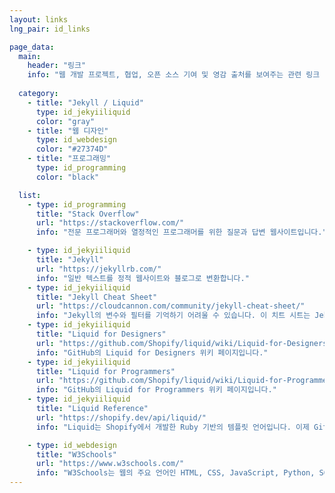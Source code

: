 ```yaml
---
layout: links
lng_pair: id_links

page_data:
  main:
    header: "링크"
    info: "웹 개발 프로젝트, 협업, 오픈 소스 기여 및 영감 출처를 보여주는 관련 링크 컬렉션을 살펴보세요."
    
  category:
    - title: "Jekyll / Liquid"
      type: id_jekyiiliquid
      color: "gray"
    - title: "웹 디자인"
      type: id_webdesign
      color: "#27374D"
    - title: "프로그래밍"
      type: id_programming
      color: "black"

  list:
    - type: id_programming
      title: "Stack Overflow"
      url: "https://stackoverflow.com/"
      info: "전문 프로그래머와 열정적인 프로그래머를 위한 질문과 답변 웹사이트입니다."

    - type: id_jekyiiliquid
      title: "Jekyll"
      url: "https://jekyllrb.com/"
      info: "일반 텍스트를 정적 웹사이트와 블로그로 변환합니다."
    - type: id_jekyiiliquid
      title: "Jekyll Cheat Sheet"
      url: "https://cloudcannon.com/community/jekyll-cheat-sheet/"
      info: "Jekyll의 변수와 필터를 기억하기 어려울 수 있습니다. 이 치트 시트는 Jekyll의 모든 기능을 빠르게 참조할 수 있게 도와줍니다."
    - type: id_jekyiiliquid
      title: "Liquid for Designers"
      url: "https://github.com/Shopify/liquid/wiki/Liquid-for-Designers"
      info: "GitHub의 Liquid for Designers 위키 페이지입니다."
    - type: id_jekyiiliquid
      title: "Liquid for Programmers"
      url: "https://github.com/Shopify/liquid/wiki/Liquid-for-Programmers"
      info: "GitHub의 Liquid for Programmers 위키 페이지입니다."
    - type: id_jekyiiliquid
      title: "Liquid Reference"
      url: "https://shopify.dev/api/liquid/"
      info: "Liquid는 Shopify에서 개발한 Ruby 기반의 템플릿 언어입니다. 이제 GitHub에서 오픈 소스 프로젝트로 제공됩니다."

    - type: id_webdesign
      title: "W3Schools"
      url: "https://www.w3schools.com/"
      info: "W3Schools는 웹의 주요 언어인 HTML, CSS, JavaScript, Python, SQL, Java 등을 포함하여 다양한 무료 온라인 튜토리얼, 참조 자료 및 연습을 제공합니다."
---
```

